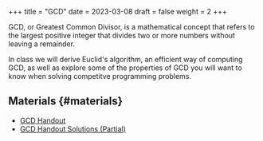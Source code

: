 +++
title = "GCD"
date = 2023-03-08
draft = false
weight = 2
+++

GCD, or Greatest Common Divisor, is a mathematical concept that refers to the largest positive integer that divides two or more numbers without leaving a remainder.

In class we will derive Euclid's algorithm, an efficient way of computing GCD, as well as explore some of the properties of GCD you will want to know when solving
competitve programming problems.


## Materials {#materials}

-   [GCD Handout](/handouts/gcd.pdf)
-   [GCD Handout Solutions (Partial)](/handouts/gcd-solutions.pdf)

